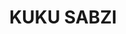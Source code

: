 ---
title: KUKU SABZI
draft: false
description: Omelette aux herbes
layout: recettes
type: plat
categories:
  - Plat chaud
auteur: Auré
regime:
  - vegetarien
  - sans-gluten
  - sans-lactose
region: Iran
cuisson: Oui
temperature: Chaud
plate: 100
check: Non
checkAlwaysOk: false
ingredients:
  sec: []
  legumes:
    - title: Salade
      quantite: 1
      unit: Kg
    - title: Epinard
      quantite: 1
      unit: Kg
    - title: Cébette - Ciboule - Cive - Oignon vert
      quantite: 2.5
      unit: Kg
    - title: Poireau
      quantite: 2.5
      unit: Kg
    - title: Ail
      quantite: 5
      unit: tête·s
  epices:
    - title: Poivre
      quantite: 45
      unit: grammes
      commentaire: à ajuster au goût
    - title: Sel
      quantite: 45
      unit: grammes
    - title: Sumac
      quantite: 45
      unit: grammes
    - title: Curcuma moulu
      quantite: 45
      unit: grammes
    - title: Aneth aromatique
      quantite: 500
      unit: grammes
    - title: Coriandre fraîche
      quantite: 1.5
      unit: Kg
    - title: Persil frais
      quantite: 1.5
      unit: Kg
  lof:
    - title: huile d'olive
      quantite: 750
      unit: ml
    - title: Oeuf
      quantite: 85
      unit: unité
preparation: >-
  Préchauffer le four à 180 °C (th. 6). 


  Laver, sécher, effeuiller et 

  ciseler finement les herbes, les cébettes et la salade. Peler et passer les gousses d'ail au presse-ail. 


  Dans un grand récipients, casser les œufs et les battre.

  Ajouter le curcuma, les herbes, l’ail haché, les épices, l'huile et bien mélanger. Goûter et rectifier 

  l’assaisonnement.


  Tapisser les plats gastro de papier sulfu, verser la préparation et enfourner pour 45 minutes.


  Calculer pour faire 15 part par plat gastro mais c'est sûr sûr que c'est ça. Déso
publishDate: 2025-05-30T19:06:00.000Z
---